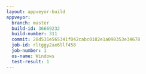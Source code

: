 ```yaml
---
layout: appveyor-build
appveyor:
  branch: master
  build-id: 36669232
  build-number: 311
  commit: 28d531e565341f042cabc0182e1a098353e34678
  job-id: rltggy2ax6llf458
  job-number: 1
  os-name: Windows
  test-result: 1
---
```

